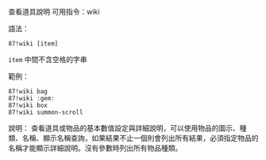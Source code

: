 查看道具說明
可用指令：wiki

語法：
```
87!wiki [item]
```
`item` 中間不含空格的字串

範例：
```
87!wiki bag
87!wiki :gem:
87!wiki box
87!wiki summon-scroll
```
說明：
查看道具或物品的基本數值設定與詳細說明，可以使用物品的圖示、種類、名稱、顯示名稱查詢，如果結果不止一個則會列出所有結果，必須指定物品的名稱才能顯示詳細說明。沒有參數時列出所有物品種類。
